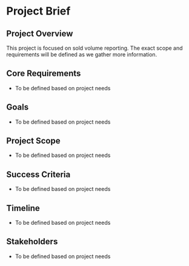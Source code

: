 # Project Brief

## Project Overview
This project is focused on sold volume reporting. The exact scope and requirements will be defined as we gather more information.

## Core Requirements
- To be defined based on project needs

## Goals
- To be defined based on project needs

## Project Scope
- To be defined based on project needs

## Success Criteria
- To be defined based on project needs

## Timeline
- To be defined based on project needs

## Stakeholders
- To be defined based on project needs 